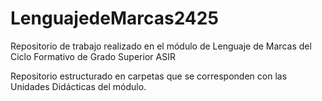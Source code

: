 # LenguajedeMarcas2425
Repositorio de trabajo realizado en el módulo de Lenguaje de Marcas del Ciclo Formativo de Grado Superior ASIR

Repositorio estructurado en carpetas que se corresponden con las Unidades Didácticas del módulo.
